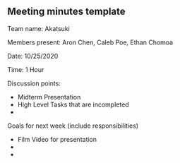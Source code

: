 ## Meeting minutes template

Team name: Akatsuki

Members present: Aron Chen, Caleb Poe, Ethan Chomoa

Date: 10/25/2020

Time: 1 Hour

Discussion points: 

* Midterm Presentation
* High Level Tasks that are incompleted
* 

Goals for next week (include responsibilities)

* Film Video for presentation
* 
*
